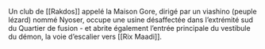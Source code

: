 Un club de [[Rakdos]] appelé la Maison Gore, dirigé par un viashino (peuple lézard) nommé Nyoser, occupe une usine désaffectée dans l’extrémité sud du Quartier de fusion - et abrite également l’entrée principale du vestibule du démon, la voie d’escalier vers [[Rix Maadi]].